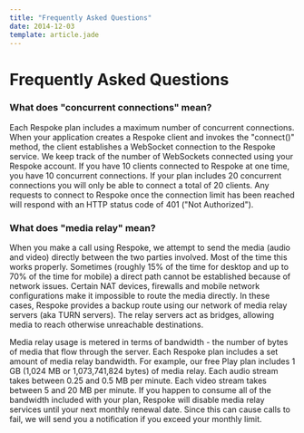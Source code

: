 ```yaml
---
title: "Frequently Asked Questions"
date: 2014-12-03
template: article.jade
---
```


# Frequently Asked Questions

### What does "concurrent connections" mean?
Each Respoke plan includes a maximum number of concurrent connections. When your application creates a Respoke client
and invokes the "connect()" method, the client establishes a WebSocket connection to the Respoke service. We keep track
of the number of WebSockets connected using your Respoke account. If you have 10 clients connected to Respoke at one
time, you have 10 concurrent connections. If your plan includes 20 concurrent connections you will only be able to
connect a total of 20 clients. Any requests to connect to Respoke once the connection limit has been reached will
respond with an HTTP status code of 401 ("Not Authorized").

### What does "media relay" mean?
When you make a call using Respoke, we attempt to send the media (audio and video) directly between the two parties
involved. Most of the time this works properly. Sometimes (roughly 15% of the time for desktop and up to 70% of the
time for mobile) a direct path cannot be established because of network issues. Certain NAT devices, firewalls and
mobile network configurations make it impossible to route the media directly. In these cases, Respoke provides a backup
route using our network of media relay servers (aka TURN servers). The relay servers act as bridges, allowing media to
reach otherwise unreachable destinations.

Media relay usage is metered in terms of bandwidth - the number of bytes of media that flow through the server. Each
Respoke plan includes a set amount of media relay bandwidth. For example, our free Play plan includes 1 GB (1,024 MB
or 1,073,741,824 bytes) of media relay. Each audio stream takes between 0.25 and 0.5 MB per minute. Each video stream
takes between 5 and 20 MB per minute. If you happen to consume all of the bandwidth included with your plan, Respoke
will disable media relay services until your next monthly renewal date. Since this can cause calls to fail, we will
send you a notification if you exceed your monthly limit.
